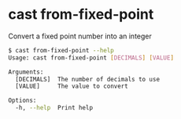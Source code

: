 # cast from-fixed-point

Convert a fixed point number into an integer

```bash
$ cast from-fixed-point --help
Usage: cast from-fixed-point [DECIMALS] [VALUE]

Arguments:
  [DECIMALS]  The number of decimals to use
  [VALUE]     The value to convert

Options:
  -h, --help  Print help
```